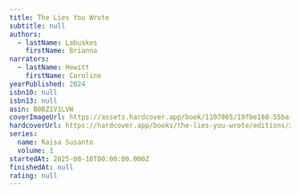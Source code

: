 ```yaml
---
title: The Lies You Wrote
subtitle: null
authors:
  - lastName: Labuskes
    firstName: Brianna
narrators:
  - lastName: Hewitt
    firstName: Caroline
yearPublished: 2024
isbn10: null
isbn13: null
asin: B0BZ1V1LVW
coverImageUrl: https://assets.hardcover.app/book/1107865/19fbe160-55ba-4f73-b1a1-f12b66873925.jpg
hardcoverUrl: https://hardcover.app/books/the-lies-you-wrote/editions/32195315
series:
  name: Raisa Susanto
  volume: 1
startedAt: 2025-08-10T00:00:00.000Z
finishedAt: null
rating: null
---
```


